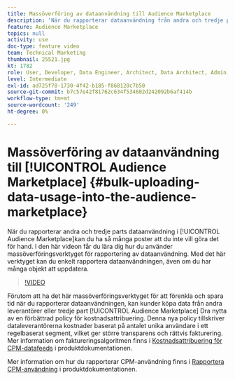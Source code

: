 ```yaml
---
title: Massöverföring av dataanvändning till Audience Marketplace
description: 'När du rapporterar dataanvändning från andra och tredje part i Audience Marketplace kan det finnas tillräckligt många poster för att du inte vill göra det för hand. I den här videon får du lära dig hur du använder satsöverföringsverktyget för rapportering av dataanvändning, så att du enkelt kan rapportera din dataanvändning, även om du har många objekt att uppdatera. '
feature: Audience Marketplace
topics: null
activity: use
doc-type: feature video
team: Technical Marketing
thumbnail: 25521.jpg
kt: 1782
role: User, Developer, Data Engineer, Architect, Data Architect, Admin, Leader
level: Intermediate
exl-id: ad725f78-1730-4f42-b185-f868120c7b50
source-git-commit: b7c57e42f81762c634f534602d242092b6af414b
workflow-type: tm+mt
source-wordcount: '249'
ht-degree: 0%

---
```


# Massöverföring av dataanvändning till [!UICONTROL Audience Marketplace] {#bulk-uploading-data-usage-into-the-audience-marketplace}

När du rapporterar andra och tredje parts dataanvändning i [!UICONTROL Audience Marketplace]kan du ha så många poster att du inte vill göra det för hand. I den här videon får du lära dig hur du använder massöverföringsverktyget för rapportering av dataanvändning. Med det här verktyget kan du enkelt rapportera dataanvändningen, även om du har många objekt att uppdatera.

>[!VIDEO](https://video.tv.adobe.com/v/25521/?quality=12)

Förutom att ha det här massöverföringsverktyget för att förenkla och spara tid när du rapporterar dataanvändningen, kan kunder köpa data från andra leverantörer eller tredje part [!UICONTROL Audience Marketplace] Dra nytta av en förbättrad policy för kostnadsattribuering. Denna nya policy tillskriver dataleverantörerna kostnader baserat på antalet unika användare i ett regelbaserat segment, vilket ger större transparens och rättvis fakturering.
Mer information om faktureringsalgoritmen finns i [Kostnadsattribuering för CPM-datafeeds](https://experiencecloud.adobe.com/resources/help/en_US/aam/marketplace_cpm_billing.html) i produktdokumentationen.

Mer information om hur du rapporterar CPM-användning finns i [Rapportera CPM-användning](https://experiencecloud.adobe.com/resources/help/en_US/aam/t_marketplace_report_cpm_usage.html) i produktdokumentationen.
